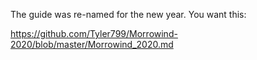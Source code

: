 The guide was re-named for the new year. You want this:

https://github.com/Tyler799/Morrowind-2020/blob/master/Morrowind_2020.md
